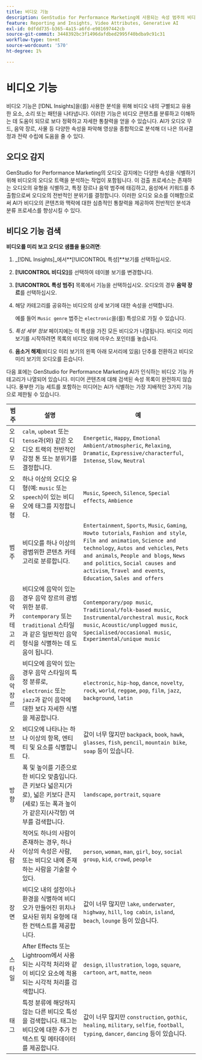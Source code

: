 ```yaml
---
title: 비디오 기능
description: GenStudio for Performance Marketing에 사용되는 속성 범주의 비디오 기능에 대해 알아봅니다.
feature: Reporting and Insights, Video Attributes, Generative AI
exl-id: 0dfdd735-b365-4a15-a6fd-e981697442cb
source-git-commit: 3448392bc3f1496dafdbed2995f40bdba9c91c31
workflow-type: tm+mt
source-wordcount: '570'
ht-degree: 1%

---
```


# 비디오 기능

비디오 기능은 [!DNL Insights]을(를) 사용한 분석을 위해 비디오 내의 구별되고 유용한 요소, 소리 또는 패턴을 나타냅니다. 이러한 기능은 비디오 콘텐츠를 분류하고 이해하는 데 도움이 되므로 보다 정확하고 자세한 통찰력을 얻을 수 있습니다. AI가 오디오 무드, 음악 장르, 사물 등 다양한 속성을 파악해 영상을 종합적으로 분석해 더 나은 의사결정과 전략 수립에 도움을 줄 수 있다.

## 오디오 감지

GenStudio for Performance Marketing의 오디오 감지에는 다양한 속성을 식별하기 위해 비디오의 오디오 트랙을 분석하는 작업이 포함됩니다. 이 검출 프로세스는 존재하는 오디오의 유형을 식별하고, 특정 장르나 음악 범주에 태깅하고, 음성에서 키워드를 추출함으로써 오디오의 전반적인 분위기를 결정합니다. 이러한 오디오 요소를 이해함으로써 AI가 비디오의 콘텐츠와 맥락에 대한 심층적인 통찰력을 제공하여 전반적인 분석과 분류 프로세스를 향상시킬 수 있다.

## 비디오 기능 검색

**비디오를 미리 보고 오디오 샘플을 들으려면**:

1. _[!DNL Insights]_에서&#x200B;**[!UICONTROL 특성]**보기를 선택하십시오.

1. **[!UICONTROL 비디오]**&#x200B;를 선택하여 테이블 보기를 변경합니다.

1. **[!UICONTROL 특성 범주]** 목록에서 기능을 선택하십시오. 오디오의 경우 **음악 장르**&#x200B;를 선택하십시오.

1. 해당 카테고리를 공유하는 비디오의 상세 보기에 대한 속성을 선택합니다.

   예를 들어 `Music genre` 범주는 `electronic`을(를) 특성으로 가질 수 있습니다.

1. _특성 세부 정보_ 페이지에는 이 특성을 가진 모든 비디오가 나열됩니다. 비디오 미리 보기를 시작하려면 목록의 비디오 위에 마우스 포인터를 놓습니다.

1. **음소거 해제**(비디오 미리 보기의 왼쪽 아래 모서리에 있음) 단추를 전환하고 비디오 미리 보기의 오디오를 듣습니다.

다음 표에는 GenStudio for Performance Marketing AI가 인식하는 비디오 기능 카테고리가 나열되어 있습니다. 미디어 콘텐츠에 대해 검색된 속성 목록이 완전하지 않습니다. 풍부한 기능 세트를 포함하는 미디어는 AI가 식별하는 가장 지배적인 3가지 기능으로 제한될 수 있습니다.

<!-- For the writer: turn off word wrap to work with these tables. Option + Z -->

| 범주 | 설명 | 예 |
| ------------------- | ------------------------------------------------------------------------------------------------------------ | --------------------------------------------------------------------------------------- |
| 오디오 무드 | `calm`, `upbeat` 또는 `tense`과(와) 같은 오디오 트랙의 전반적인 감정 톤 또는 분위기를 결정합니다. | `Energetic`, `Happy`, `Emotional Ambient/atmospheric`, `Relaxing`, `Dramatic`, `Expressive/characterful`, `Intense`, `Slow`, `Neutral` |
| 오디오 유형 | 하나 이상의 오디오 유형(예: `music` 또는 `speech`)이 있는 비디오에 태그를 지정합니다. | `Music`, `Speech`, `Silence`, `Special effects`, `Ambience` |
| 범주 | 비디오를 하나 이상의 광범위한 콘텐츠 카테고리로 분류합니다. | `Entertainment`, `Sports`, `Music`, `Gaming`, `Howto tutorials`, `Fashion and style`, `Film and animation`, `Science and technology`, `Autos and vehicles`, `Pets and animals`, `People and blogs`, `News and politics`, `Social causes and activism`, `Travel and events`, `Education`, `Sales and offers` |
| 음악 카테고리 | 비디오에 음악이 있는 경우 음악 장르의 광범위한 분류. `contemporary` 또는 `traditional` 스타일과 같은 일반적인 음악 형식을 식별하는 데 도움이 됩니다. | `Contemporary/pop music`, `Traditional/folk-based music`, `Instrumental/orchestral music`, `Rock music`, `Acoustic/unplugged music`, `Specialised/occasional music`, `Experimental/unique music` |
| 음악 장르 | 비디오에 음악이 있는 경우 음악 스타일의 특정 분류로, `electronic` 또는 `jazz`과 같이 음악에 대한 보다 자세한 식별을 제공합니다. | `electronic`, `hip-hop`, `dance`, `novelty`, `rock`, `world`, `reggae`, `pop`, `film`, `jazz`, `background`, `latin` |
| 오브젝트 | 비디오에 나타나는 하나 이상의 항목, 엔티티 및 요소를 식별합니다. | 값이 너무 많지만 `backpack`, `book`, `hawk`, `glasses`, `fish`, `pencil`, `mountain bike`, `soap` 등이 있습니다. |
| 방향 | 폭 및 높이를 기준으로 한 비디오 맞춤입니다. 큰 키보다 넓은지(가로), 넓은 키보다 큰지(세로) 또는 폭과 높이가 같은지(사각형) 여부를 검색합니다. | `landscape`, `portrait`, `square` |
| 사람 | 적어도 하나의 사람이 존재하는 경우, 하나 이상의 속성은 사람, 또는 비디오 내에 존재하는 사람을 기술할 수 있다. | `person`, `woman`, `man`, `girl`, `boy`, `social group`, `kid`, `crowd`, `people` |
| 장면 | 비디오 내의 설정이나 환경을 식별하여 비디오가 만들어진 위치나 묘사된 위치 유형에 대한 컨텍스트를 제공합니다. | 값이 너무 많지만 `lake`, `underwater`, `highway`, `hill`, `log cabin`, `island`, `beach`, `lounge` 등이 있습니다. |
| 스타일 | After Effects 또는 Lightroom에서 사용되는 시각적 처리와 같이 비디오 요소에 적용되는 시각적 처리를 검색합니다. | `design`, `illustration`, `logo`, `square`, `cartoon`, `art`, `matte`, `neon` |
| 태그 | 특정 분류에 해당하지 않는 다른 비디오 특성을 검색합니다. 태그는 비디오에 대한 추가 컨텍스트 및 메타데이터를 제공합니다. | 값이 너무 많지만 `construction`, `gothic`, `healing`, `military`, `selfie`, `football`, `typing`, `dancer`, `dancing` 등이 있습니다. |
